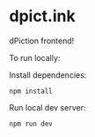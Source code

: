 # dpict.ink

dPiction frontend!

To run locally:

Install dependencies:
```
npm install
```

Run local dev server:

```
npm run dev
```
